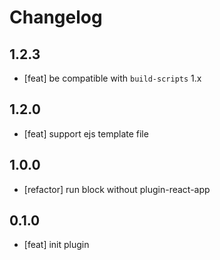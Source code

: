 # Changelog

## 1.2.3

- [feat] be compatible with `build-scripts` 1.x

## 1.2.0

- [feat] support ejs template file

## 1.0.0

- [refactor] run block without plugin-react-app

## 0.1.0

- [feat] init plugin
